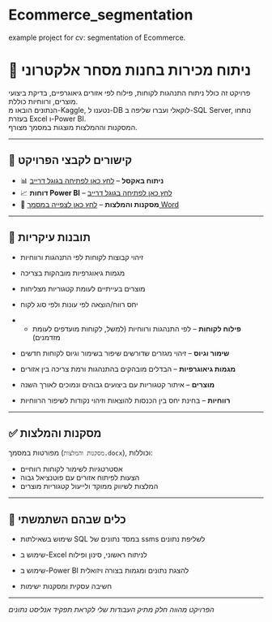 # Ecommerce_segmentation
example project for cv: segmentation of Ecommerce.

# 🛒 ניתוח מכירות בחנות מסחר אלקטרוני

פרויקט זה כולל ניתוח התנהגות לקוחות, פילוח לפי אזורים גיאוגרפיים, בדיקת ביצועי מוצרים, ורווחיות כוללת.  
הנתונים הובאו מ-Kaggle, נטענו ל-DB לוקאלי ועברו שליפה ב-SQL Server, נותחו בעזרת Excel ו-Power BI.  
המסקנות וההמלצות מוצגות במסמך מצורף.

---

## 📁 קישורים לקבצי הפרויקט

- 📊 **ניתוח באקסל** – [לחץ כאן לפתיחה בגוגל דרייב](https://docs.google.com/spreadsheets/d/1_25qpDove7Mau2ipMOwrxj8GcSZGUol7/edit?usp=sharing&ouid=117796871804916139177&rtpof=true&sd=true)
- 📈 **דוחות Power BI** – [לחץ כאן לפתיחה בגוגל דרייב](https://drive.google.com/your-powerbi-link)
- 📝 **מסקנות והמלצות** – [לחץ כאן לצפייה במסמך Word](https://drive.google.com/your-docs-link)

---

## 🔎 תובנות עיקריות

- זיהוי קבוצות לקוחות לפי התנהגות ורווחיות
- מגמות גיאוגרפיות מובהקות בצריכה
- מוצרים בעייתיים לעומת קטגוריות מצליחות
- יחס רווח/הוצאה לפי עונות ולפי סוג לקוח

- - **פילוח לקוחות** – לפי התנהגות ורווחיות (למשל, לקוחות מועדפים לעומת מזדמנים)
- **שימור וגיוס** – זיהוי מגזרים שדורשים שיפור בשימור וגיוס לקוחות חדשים
- **מגמות גיאוגרפיות** – הבדלים מובהקים בהתנהגות ורמת צריכה בין אזורים
- **מוצרים** – איתור קטגוריות עם ביצועים גבוהים ונמוכים לאורך השנה
- **רווחיות** – בחינת יחס בין הכנסות להוצאות וזיהוי נקודות לשיפור הרווחיות

---

## ✅ מסקנות והמלצות

מפורטות במסמך (`מסקנות והמלצות.docx`), וכוללות:

- אסטרטגיות לשימור לקוחות רווחיים
- הצעות לפיתוח אזורים עם פוטנציאל גבוה
- המלצות לשיווק ממוקד ולייעול קטגוריות מוצרים

---

## 🧰 כלים שבהם השתמשתי
- שימוש בשאילתות SQL במסד נתונים של ssms לשליפת נתונים
- שימוש ב-Excel לניתוח ראשוני, סינון ופילוח
- שימוש ב-Power BI להצגת נתונים ומגמות בצורה ויזואלית


- חשיבה עסקית ומסקנות ישימות

---

*הפרויקט מהווה חלק מתיק העבודות שלי לקראת תפקיד אנליסט נתונים*
